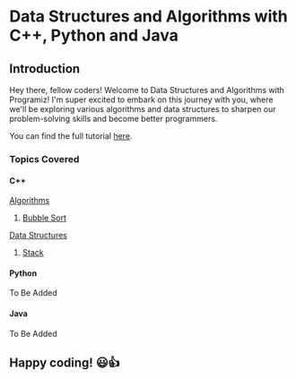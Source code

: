 # Data Structures and Algorithms with C++, Python and Java

## Introduction

Hey there, fellow coders! Welcome to Data Structures and Algorithms with Programiz! I'm super excited to embark on this journey with you, where we'll be exploring various algorithms and data structures to sharpen our problem-solving skills and become better programmers.

You can find the full tutorial [here](https://www.programiz.com/dsa/algorithm).

### Topics Covered

#### C++

[Algorithms](https://github.com/sasszz/datastructures_and_algorithms/tree/main/c%2B%2B/algorithms)

1. [Bubble Sort](https://github.com/sasszz/datastructures_and_algorithms/tree/main/c%2B%2B/algorithms/bubblesort.cpp)

[Data Structures](https://github.com/sasszz/datastructures_and_algorithms/tree/main/c%2B%2B/datastructures)

1. [Stack](https://github.com/sasszz/datastructures_and_algorithms/tree/main/c%2B%2B/datastructures/stack.cpp)

#### Python

To Be Added

#### Java

To Be Added

## Happy coding! 😃👍
